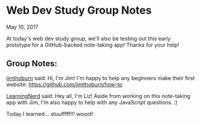 # Web Dev Study Group Notes

May 10, 2017

At today's web dev study group, we'll also be testing out this early prototype for a GitHub-backed note-taking app! Thanks for your help!

## Group Notes:

[jimthoburn](https://github.com/jimthoburn) said: Hi, I'm Jim! I'm happy to help any beginners make their first website: https://github.com/jimthoburn/how-to

[LearningNerd](https://github.com/learningnerd) said: Hey all, I'm Liz! Aside from working on this note-taking app with Jim, I'm also happy to help with any JavaScript questions. :)


Today I learned... stuufffff!!! wooot!
